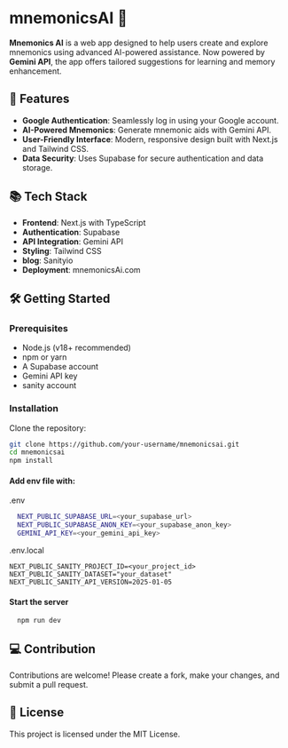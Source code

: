 # mnemonicsAI 🌟  
**Mnemonics AI** is a web app designed to help users create and explore mnemonics using advanced AI-powered assistance. Now powered by **Gemini API**, the app offers tailored suggestions for learning and memory enhancement.  

## 🚀 Features  
- **Google Authentication**: Seamlessly log in using your Google account.  
- **AI-Powered Mnemonics**: Generate mnemonic aids with Gemini API.  
- **User-Friendly Interface**: Modern, responsive design built with Next.js and Tailwind CSS.  
- **Data Security**: Uses Supabase for secure authentication and data storage.  

## 📚 Tech Stack  
- **Frontend**: Next.js with TypeScript  
- **Authentication**: Supabase  
- **API Integration**: Gemini API  
- **Styling**: Tailwind CSS
- **blog**: Sanityio
- **Deployment**: mnemonicsAi.com

## 🛠️ Getting Started  
### Prerequisites  
- Node.js (v18+ recommended)  
- npm or yarn  
- A Supabase account  
- Gemini API key
- sanity account

### Installation  
 Clone the repository:  
   ```bash  
   git clone https://github.com/your-username/mnemonicsai.git  
   cd mnemonicsai
   npm install
   ```
#### Add env file with:
.env
```bash
  NEXT_PUBLIC_SUPABASE_URL=<your_supabase_url>  
  NEXT_PUBLIC_SUPABASE_ANON_KEY=<your_supabase_anon_key>  
  GEMINI_API_KEY=<your_gemini_api_key>
```
.env.local
```
NEXT_PUBLIC_SANITY_PROJECT_ID=<your_project_id>
NEXT_PUBLIC_SANITY_DATASET="your_dataset"
NEXT_PUBLIC_SANITY_API_VERSION=2025-01-05
```
#### Start the server
```bash
  npm run dev
```
## 💻 Contribution

Contributions are welcome! Please create a fork, make your changes, and submit a pull request.

## 📄 License

This project is licensed under the MIT License.

